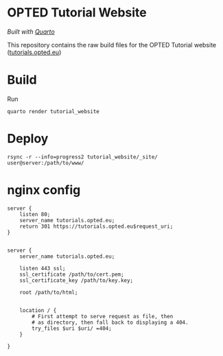 # OPTED Tutorial Website

*Built with [Quarto](https://quarto.org/)*

This repository contains the raw build files for the OPTED Tutorial website ([tutorials.opted.eu](https://tutorials.opted.eu/)) 

# Build

Run

```
quarto render tutorial_website
```

# Deploy

```
rsync -r --info=progress2 tutorial_website/_site/ user@server:/path/to/www/
```

# nginx config


```
server {
	listen 80;
	server_name tutorials.opted.eu;
	return 301 https://tutorials.opted.eu$request_uri;
}


server {
	server_name tutorials.opted.eu;

	listen 443 ssl;
	ssl_certificate /path/to/cert.pem;
	ssl_certificate_key /path/to/key.key;

	root /path/to/html;


	location / {
		# First attempt to serve request as file, then
		# as directory, then fall back to displaying a 404.
		try_files $uri $uri/ =404;
	}

}

```